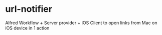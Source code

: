 url-notifier
============

Alfred Workflow + Server provider + iOS Client to open links from Mac on iOS device in 1 action

